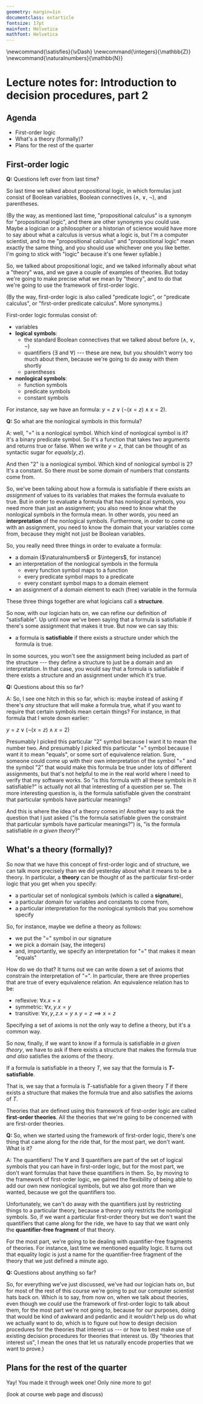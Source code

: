 ```yaml
---
geometry: margin=1in
documentclass: extarticle
fontsize: 17pt
mainfont: Helvetica
mathfont: Helvetica
---
```


\newcommand{\satisfies}{\vDash}
\newcommand{\integers}{\mathbb{Z}}
\newcommand{\naturalnumbers}{\mathbb{N}}

# Lecture notes for: Introduction to decision procedures, part 2

## Agenda

  - First-order logic
  - What's a theory (formally)?
  - Plans for the rest of the quarter

## First-order logic

**Q:** Questions left over from last time?

So last time we talked about propositional logic, in which formulas just consist of Boolean variables, Boolean connectives ($\land$\, $\lor$, $\neg$), and parentheses.

(By the way, as mentioned last time, "propositional calculus" is a synonym for "propositional logic", and there are other synonyms you could use.  Maybe a logician or a philosopher or a historian of science would have more to say about what a calculus is versus what a logic is, but I'm a computer scientist, and to me "propositional calculus" and "propositional logic" mean exactly the same thing, and you should use whichever one you like better.  I'm going to stick with "logic" because it's one fewer syllable.)

So, we talked about propositional logic, and we talked informally about what a "theory" was, and we gave a couple of examples of theories.  But today we're going to make precise what we mean by "theory", and to do that we're going to use the framework of first-order logic.

(By the way, first-order logic is also called "predicate logic", or "predicate calculus", or "first-order predicate calculus".  More synonyms.)

First-order logic formulas consist of:

  - variables
  - **logical symbols**:
    - the standard Boolean connectives that we talked about before ($\land$\, $\lor$, $\neg$)
	- quantifiers ($\exists$ and $\forall$) --- these are new, but you shouldn't worry too much about them, because we're going to do away with them shortly
	- parentheses
  - **nonlogical symbols**:
    - function symbols
	- predicate symbols
	- constant symbols
	
For instance, say we have an formula: $y = z \lor (\neg(x = z) \land x = 2)$.

**Q:** So what are the nonlogical symbols in this formula?

A: well, "=" is a nonlogical symbol.  Which kind of nonlogical symbol is it?  It's a binary predicate symbol.  So it's a function that takes two arguments and returns true or false.  When we write $y = z$, that can be thought of as syntactic sugar for $\mathit{equals}(y, z)$.

And then "2" is a nonlogical symbol.  Which kind of nonlogical symbol is 2?  It's a constant.  So there must be some domain of numbers that constants come from.
  
So, we've been talking about how a formula is satisfiable if there exists an *assignment* of values to its variables that makes the formula evaluate to true.  But in order to evaluate a formula that has nonlogical symbols, you need more than just an assignment; you also need to know what the nonlogical symbols in the formula mean.  In other words, you need an **interpretation** of the nonlogical symbols.  Furthermore, in order to come up with an assignment, you need to know the domain that your variables come from, because they might not just be Boolean variables.

So, you really need three things in order to evaluate a formula:

  - a domain ($\naturalnumbers$ or $\integers$, for instance)
  - an interpretation of the nonlogical symbols in the formula
    - every function symbol maps to a function
	- every predicate symbol maps to a predicate
	- every constant symbol maps to a domain element
  - an assignment of a domain element to each (free) variable in the formula

These three things together are what logicians call a **structure**.

So now, with our logician hats on, we can refine our definition of "satisfiable".  Up until now we've been saying that a formula is satisfiable if there's some assignment that makes it true.  But now we can say this:

  - a formula is **satisfiable** if there exists a structure under which the formula is true.
  
In some sources, you won't see the assignment being included as part of the structure --- they define a structure to just be a domain and an interpretation.  In that case, you would say that a formula is satisfiable if there exists a structure and an assignment under which it's true.

**Q:** Questions about this so far?

A: So, I see one hitch in this so far, which is: maybe instead of asking if there's *any* structure that will make a formula true, what if you want to require that certain symbols mean certain things?  For instance, in that formula that I wrote down earlier:

$y = z \lor (\neg(x = z) \land x = 2)$

Presumably I picked this particular "2" symbol because I want it to mean the number two.  And presumably I picked this particular "=" symbol because I want it to mean "equals", or some sort of equivalence relation.  Sure, someone could come up with their own interpretation of the symbol "=" and the symbol "2" that would make this formula be true under lots of different assignments, but that's not helpful to me in the real world where I need to verify that my software works.  So "is this formula with all these symbols in it satisfiable?" is actually not all that interesting of a question per se.  The more interesting question is, is the formula satisfiable given the constraint that particular symbols have particular meanings?

And this is where the idea of a theory comes in!  Another way to ask the question that I just asked ("is the formula satisfiable given the constraint that particular symbols have particular meanings?") is, "is the formula satisfiable *in a given theory*?"

## What's a theory (formally)?

So now that we have this concept of first-order logic and of structure, we can talk more precisely than we did yesterday about what it means to be a theory.  In particular, a **theory** can be thought of as the particular first-order logic that you get when you specify:

  - a particular set of nonlogical symbols (which is called a **signature**),
  - a particular domain for variables and constants to come from,
  - a particular interpretation for the nonlogical symbols that you somehow specify
  
So, for instance, maybe we define a theory as follows:

  - we put the "=" symbol in our signature
  - we pick a domain (say, the integers)
  - and, importantly, we specify an interpretation for "=" that makes it mean "equals"

How do we do that?  It turns out we can write down a set of axioms that constrain the interpretation of "=".  In particular, there are three properties that are true of every equivalence relation.  An equivalence relation has to be:

  - reflexive: $\forall x. x = x$
  - symmetric: $\forall x, y. x = y$
  - transitive: $\forall x, y, z. x = y \land y = z \implies x = z$
  
Specifying a set of axioms is not the only way to define a theory, but it's a common way.
  
So now, finally, if we want to know if a formula is satisfiable *in a given theory*, we have to ask if there exists a structure that makes the formula true *and also* satisfies the axioms of the theory.

If a formula is satisfiable in a theory $T$, we say that the formula is **$T$-satisfiable**.

That is, we say that a formula is $T$-satisfiable for a given theory $T$ if there exists a structure that makes the formula true and also satisfies the axioms of $T$.

Theories that are defined using this framework of first-order logic are called **first-order theories**.  All the theories that we're going to be concerned with are first-order theories.

**Q:** So, when we started using the framework of first-order logic, there's one thing that came along for the ride that, for the most part, we don't want.  What is it?

A: The quantifiers!  The $\forall$ and $\exists$ quantifiers are part of the set of logical symbols that you can have in first-order logic, but for the most part, we don't want formulas that have these quantifiers in them.  So, by moving to the framework of first-order logic, we gained the flexibility of being able to add our own new nonlogical symbols, but we also got more than we wanted, because we got the quantifiers too.

Unfortunately, we can't do away with the quantifiers just by restricting things to a particular theory, because a theory only restricts the nonlogical symbols.  So, if we want a particular first-order theory but we don't want the quantifiers that came along for the ride, we have to say that we want only the **quantifier-free fragment** of that theory.

For the most part, we're going to be dealing with quantifier-free fragments of theories.  For instance, last time we mentioned equality logic.  It turns out that equality logic is just a name for the quantifier-free fragment of the theory that we just defined a minute ago.

**Q:** Questions about anything so far?

So, for everything we've just discussed, we've had our logician hats on, but for most of the rest of this course we're going to put our computer scientist hats back on.  Which is to say, from now on, when we talk about theories, even though we *could* use the framework of first-order logic to talk about them, for the most part we're not going to, because for our purposes, doing that would be kind of awkward and pedantic and it wouldn't help us do what we actually want to do, which is to figure out how to design decision procedures for the theories that interest us --- or how to best make use of existing decision procedures for theories that interest us.  (By "theories that interest us", I mean the ones that let us naturally encode properties that we want to prove.)

## Plans for the rest of the quarter

Yay!  You made it through week one!  Only nine more to go!

(look at course web page and discuss)

